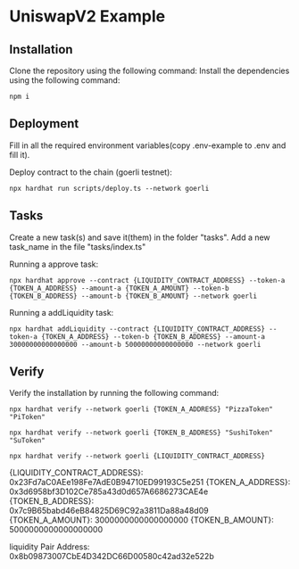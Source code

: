 # UniswapV2 Example

## Installation
Clone the repository using the following command:
Install the dependencies using the following command:
```shell
npm i
```

## Deployment

Fill in all the required environment variables(copy .env-example to .env and fill it). 

Deploy contract to the chain (goerli testnet):
```shell
npx hardhat run scripts/deploy.ts --network goerli
```

## Tasks

Create a new task(s) and save it(them) in the folder "tasks". Add a new task_name in the file "tasks/index.ts"

Running a approve task:
```shell
npx hardhat approve --contract {LIQUIDITY_CONTRACT_ADDRESS} --token-a {TOKEN_A_ADDRESS} --amount-a {TOKEN_A_AMOUNT} --token-b {TOKEN_B_ADDRESS} --amount-b {TOKEN_B_AMOUNT} --network goerli
```

Running a addLiquidity task:
```shell
npx hardhat addLiquidity --contract {LIQUIDITY_CONTRACT_ADDRESS} --token-a {TOKEN_A_ADDRESS} --token-b {TOKEN_B_ADDRESS} --amount-a 30000000000000000 --amount-b 50000000000000000 --network goerli
```

## Verify

Verify the installation by running the following command:
```shell
npx hardhat verify --network goerli {TOKEN_A_ADDRESS} "PizzaToken" "PiToken"
```

```shell
npx hardhat verify --network goerli {TOKEN_B_ADDRESS} "SushiToken" "SuToken"
```

```shell
npx hardhat verify --network goerli {LIQUIDITY_CONTRACT_ADDRESS}
```


{LIQUIDITY_CONTRACT_ADDRESS}: 0x23Fd7aC0AEe198Fe7AdE0B94710ED99193C5e251
{TOKEN_A_ADDRESS}: 0x3d6958bf3D102Ce785a43d0d657A6686273CAE4e
{TOKEN_B_ADDRESS}: 0x7c9B65babd46eB84825D69C92a3811Da88a48d09
{TOKEN_A_AMOUNT}: 3000000000000000000
{TOKEN_B_AMOUNT}: 5000000000000000000

liquidity Pair Address: 0x8b09873007CbE4D342DC66D00580c42ad32e522b
